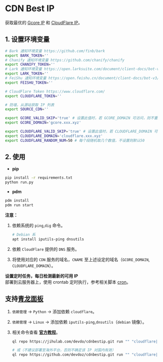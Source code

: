 # CDN Best IP

获取最优的 [Gcore IP](https://api.gcore.com/cdn/public-ip-list) 和 [CloudFlare IP](https://www.cloudflare.com/ips/)。

## 1. 设置环境变量

```bash
# Bark 通知环境变量 https://github.com/finb/bark
export BARK_TOKEN=''
# Chanify 通知环境变量 https://github.com/chanify/chanify
export CHANIFY_TOKEN=''
# Lark 通知环境变量 https://open.larksuite.com/document/client-docs/bot-v3/add-custom-bot#756b882f
export LARK_TOKEN=''
# FeiShu 通知环境变量 https://open.feishu.cn/document/client-docs/bot-v3/add-custom-bot#756b882f
export FEISHU_TOKEN=''

# CloudFlare Token https://www.cloudflare.com/
export CLOUDFLARE_TOKEN=''

# 防墙，从源站获取 IP 列表
export SOURCE_CDN=''

export GCORE_VALID_SKIP='true' # 设置此值时，若 GCORE_DOMAIN 可访问，则不重新获取IP
export GCORE_DOMAIN='gcore.xxx.xyz'

export CLOUDFLARE_VALID_SKIP='true' # 设置此值时，若 CLOUDFLARE_DOMAIN 可访问，则不重新获取IP
export CLOUDFLARE_DOMAIN='cloudflare.xxx.xyz'
export CLOUDFLARE_RANDOM_NUM=50 # 每个段随机取几个数值，不设置则默认50
```

## 2. 使用

- **pip**

```bash
pip install -r requirements.txt
python run.py
```

- **pdm**

```bash
pdm install
pdm run start
```

**注意：**

1. 依赖系统的 `ping`,`dig` 命令。

   ```bash
   # Debian 系
   apt install iputils-ping dnsutils
   ```

2. 依赖 `CloudFlare` 提供的 `DNS` 服务。
3. 将使用对应的 `CDN` 服务的域名，`CNAME` 至上述设定的域名（`GCORE_DOMAIN`, `CLOUDFLARE_DOMAIN`）。

**设置定时任务，每日检测最新的可用 IP**  
部署到云服务器上，使用 crontab 定时执行，参考相关脚本 [cron](cron)。

## 支持[青龙面板](https://github.com/whyour/qinglong)

1.  `依赖管理` -> `Python` -> 添加依赖 `cloudflare`。
2.  `依赖管理` -> `Linux` -> 添加依赖 `iputils-ping`,`dnsutils`（`debian` 镜像）。
3.  相关命令查看 **[官方教程](https://github.com/whyour/qinglong#%E5%86%85%E7%BD%AE%E5%91%BD%E4%BB%A4)**。

    ```bash
    ql repo https://jihulab.com/devdo/cdnbestip.git run "" "cloudflare|gcore|check|dns_cf" main

    # 或（不建议部署至海外平台，否则不确定该 IP 对国内有效）
    ql repo https://github.com/devdoz/cdnbestip.git run "" "cloudflare|gcore|check|dns_cf" main
    ```
